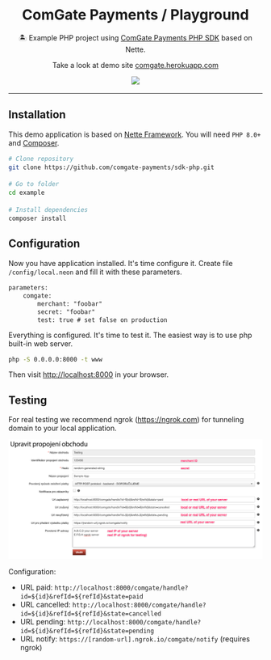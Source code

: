 <h1 align=center>ComGate Payments / Playground</h1>

<p align=center>
   🏝 Example PHP project using <a href="https://github.com/comgate-payments/sdk-php">ComGate Payments PHP SDK</a> based on Nette.
</p>
<p align=center>
    Take a look at demo site <a href="https://comgate.herokuapp.com">comgate.herokuapp.com</a>
</p>
<p align=center>
    <a href="https://github.com/comgate-payments/sdk-php/actions"><img src="https://badgen.net/github/checks/comgate-payments/sdk-php"></a>
</p>

-----

## Installation

This demo application is based on [Nette Framework](https://nette.org). You will need `PHP 8.0+` and [Composer](https://getcomposer.org/).

```bash
# Clone repository
git clone https://github.com/comgate-payments/sdk-php.git

# Go to folder
cd example

# Install dependencies
composer install
```

## Configuration

Now you have application installed. It's time configure it. Create file `/config/local.neon` and fill it with these parameters.

```neon
parameters:
	comgate:
		merchant: "foobar"
		secret: "foobar"
		test: true # set false on production
```

Everything is configured. It's time to test it. The easiest way is to use php built-in web server.

```bash
php -S 0.0.0.0:8000 -t www
```

Then visit [http://localhost:8000](http://localhost:8000) in your browser.

## Testing

For real testing we recommend ngrok (https://ngrok.com) for tunneling domain to your local application.

![](.docs/comgate-portal.png)

Configuration:

- URL paid: `http://localhost:8000/comgate/handle?id=${id}&refId=${refId}&state=paid`
- URL cancelled: `http://localhost:8000/comgate/handle?id=${id}&refId=${refId}&state=cancelled`
- URL pending: `http://localhost:8000/comgate/handle?id=${id}&refId=${refId}&state=pending`
- URL notify: `https://[random-url].ngrok.io/comgate/notify` (requires ngrok)
